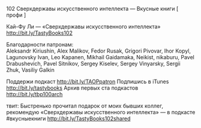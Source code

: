102 Сверхдержавы искусственного интеллекта — Вкусные книги [ профи ]

Кай-Фу Ли — «Сверхдержавы искусственного интеллекта» http://bit.ly/TastyBooks102

Благодарности патронам:    
Aleksandr Kiriushin, Alex Malikov, Fedor Rusak, Grigori Pivovar, Ihor Kopyl, Lagunovsky Ivan,  Leo Kapanen, Mikhail Gaidamaka,  Neikist,  nikaburu, Pavel Drabushevich,  Pavel Sitnikov, Sergey Kiselev,  Sergey Vinyarsky,  Sergii Zhuk, Vasiliy Galkin

Поддержи подкаст http://bit.ly/TAOPpatron
Подпишись в iTunes http://bit.ly/tastybooks
Архив первых ста подкастов http://bit.ly/tbp100arch
    
твит:
Быстренько прочитал подарок от моих бывших коллег, рекомендую «Сверхдержавы искусственного интеллекта» — в подкасте #вкусныекниги http://bit.ly/TastyBooks102shared 


